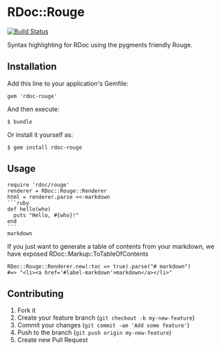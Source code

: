 # RDoc::Rouge

[![Build Status](https://travis-ci.org/zzak/rdoc-rouge.png?branch=master)](https://travis-ci.org/zzak/rdoc-rouge)

Syntax highlighting for RDoc using the pygments friendly Rouge.

## Installation

Add this line to your application's Gemfile:

    gem 'rdoc-rouge'

And then execute:

    $ bundle

Or install it yourself as:

    $ gem install rdoc-rouge

## Usage

    require 'rdoc/rouge'
    renderer = RDoc::Rouge::Renderer
    html = renderer.parse <<-markdown
    ```ruby
    def hello(who)
      puts "Hello, #{who}!"
    end
    ```
    markdown

If you just want to generate a table of contents from your markdown, we have
exposed RDoc::Markup::ToTableOfContents

    RDoc::Rouge::Renderer.new(:toc => true).parse("# markdown")
    #=> "<li><a href='#label-markdown'>markdown</a></li>"

## Contributing

1. Fork it
2. Create your feature branch (`git checkout -b my-new-feature`)
3. Commit your changes (`git commit -am 'Add some feature'`)
4. Push to the branch (`git push origin my-new-feature`)
5. Create new Pull Request
